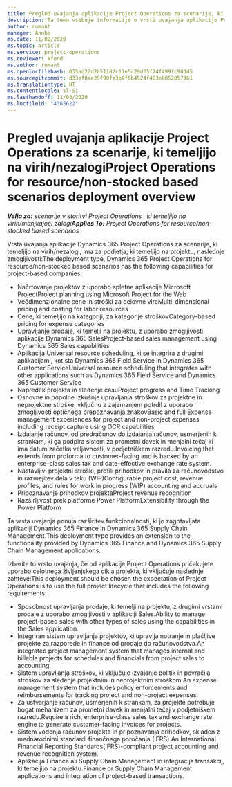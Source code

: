```yaml
---
title: Pregled uvajanja aplikacije Project Operations za scenarije, ki temeljijo na virih/nezalogi
description: Ta tema vsebuje informacije o vrsti uvajanja aplikacije Project Operations za scenarije, ki temeljijo na virih/nezalogi.
author: rumant
manager: Annbe
ms.date: 11/02/2020
ms.topic: article
ms.service: project-operations
ms.reviewer: kfend
ms.author: rumant
ms.openlocfilehash: 035ad22d2b51182c11e5c29d35f74f499fc903d5
ms.sourcegitcommit: d33ef0ae39f90fe3b0f6b4524f483e8052057361
ms.translationtype: HT
ms.contentlocale: sl-SI
ms.lasthandoff: 11/03/2020
ms.locfileid: "4365622"
---
```

# <a name="project-operations-for-resourcenon-stocked-based-scenarios-deployment-overview"></a><span data-ttu-id="05ac3-103">Pregled uvajanja aplikacije Project Operations za scenarije, ki temeljijo na virih/nezalogi</span><span class="sxs-lookup"><span data-stu-id="05ac3-103">Project Operations for resource/non-stocked based scenarios deployment overview</span></span>

<span data-ttu-id="05ac3-104">_**Velja za:** scenarije v storitvi Project Operations , ki temeljijo na virih/manjkajoči zalogi_</span><span class="sxs-lookup"><span data-stu-id="05ac3-104">_**Applies To:** Project Operations for resource/non-stocked based scenarios_</span></span>

<span data-ttu-id="05ac3-105">Vrsta uvajanja aplikacije Dynamics 365 Project Operations za scenarije, ki temeljijo na virih/nezalogi, ima za podjetja, ki temeljijo na projektu, naslednje zmogljivosti:</span><span class="sxs-lookup"><span data-stu-id="05ac3-105">The deployment type, Dynamics 365 Project Operations for resource/non-stocked based scenarios has the following capabilities for project-based companies:</span></span>

- <span data-ttu-id="05ac3-106">Načrtovanje projektov z uporabo spletne aplikacije Microsoft Project</span><span class="sxs-lookup"><span data-stu-id="05ac3-106">Project planning using Microsoft Project for the Web</span></span>
- <span data-ttu-id="05ac3-107">Večdimenzionalne cene in stroški za delovne vire</span><span class="sxs-lookup"><span data-stu-id="05ac3-107">Multi-dimensional pricing and costing for labor resources</span></span>
- <span data-ttu-id="05ac3-108">Cene, ki temeljijo na kategoriji, za kategorije stroškov</span><span class="sxs-lookup"><span data-stu-id="05ac3-108">Category-based pricing for expense categories</span></span>
- <span data-ttu-id="05ac3-109">Upravljanje prodaje, ki temelji na projektu, z uporabo zmogljivosti aplikacije Dynamics 365 Sales</span><span class="sxs-lookup"><span data-stu-id="05ac3-109">Project-based sales management using Dynamics 365 Sales capabilities</span></span>
- <span data-ttu-id="05ac3-110">Aplikacija Universal resource scheduling, ki se integrira z drugimi aplikacijami, kot sta Dynamics 365 Field Service in Dynamics 365 Customer Service</span><span class="sxs-lookup"><span data-stu-id="05ac3-110">Universal resource scheduling that integrates with other applications such as Dynamics 365 Field Service and Dynamics 365 Customer Service</span></span>
- <span data-ttu-id="05ac3-111">Napredek projekta in sledenje času</span><span class="sxs-lookup"><span data-stu-id="05ac3-111">Project progress and Time Tracking</span></span>
- <span data-ttu-id="05ac3-112">Osnovne in popolne izkušnje upravljanja stroškov za projektne in neprojektne stroške, vključno z zajemanjem potrdil z uporabo zmogljivosti optičnega prepoznavanja znakov</span><span class="sxs-lookup"><span data-stu-id="05ac3-112">Basic and full Expense management experiences for project and non-project expenses including receipt capture using OCR capabilities</span></span>
- <span data-ttu-id="05ac3-113">Izdajanje računov, od predračunov do izdajanja računov, usmerjenih k strankam, ki ga podpira sistem za prometni davek in menjalni tečaj ki ima datum začetka veljavnosti, v podjetniškem razredu.</span><span class="sxs-lookup"><span data-stu-id="05ac3-113">Invoicing that extends from proforma to customer-facing and is backed by an enterprise-class sales tax and date-effective exchange rate system.</span></span>
- <span data-ttu-id="05ac3-114">Nastavljivi projektni stroški, profili prihodkov in pravila za računovodstvo in razmejitev dela v teku (WIP)</span><span class="sxs-lookup"><span data-stu-id="05ac3-114">Configurable project cost, revenue profiles, and rules for work in progress (WIP) accounting and accruals</span></span>
- <span data-ttu-id="05ac3-115">Pripoznavanje prihodkov projekta</span><span class="sxs-lookup"><span data-stu-id="05ac3-115">Project revenue recognition</span></span>
- <span data-ttu-id="05ac3-116">Razširljivost prek platforme Power Platform</span><span class="sxs-lookup"><span data-stu-id="05ac3-116">Extensibility through the Power Platform</span></span>

<span data-ttu-id="05ac3-117">Ta vrsta uvajanja ponuja razširitev funkcionalnosti, ki jo zagotavljata aplikaciji Dynamics 365 Finance in Dynamics 365 Supply Chain Management.</span><span class="sxs-lookup"><span data-stu-id="05ac3-117">This deployment type provides an extension to the functionality provided by Dynamics 365 Finance and Dynamics 365 Supply Chain Management applications.</span></span>

<span data-ttu-id="05ac3-118">Izberite to vrsto uvajanja, če od aplikacije Project Operations pričakujete uporabo celotnega življenjskega cikla projekta, ki vključuje naslednje zahteve:</span><span class="sxs-lookup"><span data-stu-id="05ac3-118">This deployment should be chosen the expectation of Project Operations is to use the full project lifecycle that includes the following requirements:</span></span>

- <span data-ttu-id="05ac3-119">Sposobnost upravljanja prodaje, ki temelji na projektu, z drugimi vrstami prodaje z uporabo zmogljivosti v aplikaciji Sales.</span><span class="sxs-lookup"><span data-stu-id="05ac3-119">Ability to manage project-based sales with other types of sales using the capabilities in the Sales application.</span></span>
- <span data-ttu-id="05ac3-120">Integriran sistem upravljanja projektov, ki upravlja notranje in plačljive projekte za razporede in finance od prodaje do računovodstva.</span><span class="sxs-lookup"><span data-stu-id="05ac3-120">An integrated project management system that manages internal and billable projects for schedules and financials from project sales to accounting.</span></span>
- <span data-ttu-id="05ac3-121">Sistem upravljanja stroškov, ki vključuje izvajanje politik in povračila stroškov za sledenje projektnim in neprojektnim stroškom.</span><span class="sxs-lookup"><span data-stu-id="05ac3-121">An expense management system that includes policy enforcements and reimbursements for tracking project and non-project expenses.</span></span>
- <span data-ttu-id="05ac3-122">Za ustvarjanje računov, usmerjenih k strankam, za projekte potrebuje bogat mehanizem za prometni davek in menjalni tečaj v podjetniškem razredu.</span><span class="sxs-lookup"><span data-stu-id="05ac3-122">Require a rich, enterprise-class sales tax and exchange rate engine to generate customer-facing invoices for projects.</span></span>
- <span data-ttu-id="05ac3-123">Sistem vodenja računov projekta in pripoznavanja prihodkov, skladen z mednarodnimi standardi finančnega poročanja (IFRS).</span><span class="sxs-lookup"><span data-stu-id="05ac3-123">An International Financial Reporting Standards(IFRS)-compliant project accounting and revenue recognition system.</span></span>
- <span data-ttu-id="05ac3-124">Aplikacija Finance ali Supply Chain Management in integracija transakcij, ki temeljijo na projektu.</span><span class="sxs-lookup"><span data-stu-id="05ac3-124">Finance or Supply Chain Management applications and integration of project-based transactions.</span></span>
